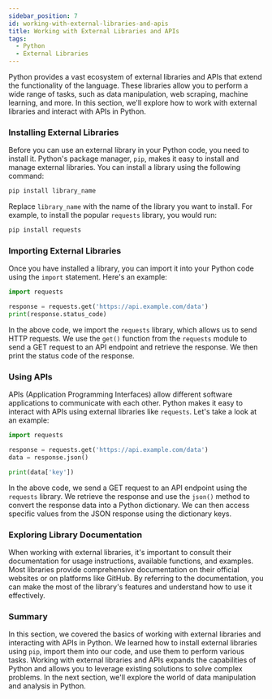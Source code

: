 ```yaml
---
sidebar_position: 7
id: working-with-external-libraries-and-apis
title: Working with External Libraries and APIs
tags:
  - Python
  - External Libraries
---
```


Python provides a vast ecosystem of external libraries and APIs that extend the functionality of the language. These libraries allow you to perform a wide range of tasks, such as data manipulation, web scraping, machine learning, and more. In this section, we'll explore how to work with external libraries and interact with APIs in Python.

### Installing External Libraries

Before you can use an external library in your Python code, you need to install it. Python's package manager, `pip`, makes it easy to install and manage external libraries. You can install a library using the following command:

```bash
pip install library_name
```

Replace `library_name` with the name of the library you want to install. For example, to install the popular `requests` library, you would run:

```bash
pip install requests
```

### Importing External Libraries

Once you have installed a library, you can import it into your Python code using the `import` statement. Here's an example:

```python
import requests

response = requests.get('https://api.example.com/data')
print(response.status_code)
```

In the above code, we import the `requests` library, which allows us to send HTTP requests. We use the `get()` function from the `requests` module to send a GET request to an API endpoint and retrieve the response. We then print the status code of the response.

### Using APIs

APIs (Application Programming Interfaces) allow different software applications to communicate with each other. Python makes it easy to interact with APIs using external libraries like `requests`. Let's take a look at an example:

```python
import requests

response = requests.get('https://api.example.com/data')
data = response.json()

print(data['key'])
```

In the above code, we send a GET request to an API endpoint using the `requests` library. We retrieve the response and use the `json()` method to convert the response data into a Python dictionary. We can then access specific values from the JSON response using the dictionary keys.

### Exploring Library Documentation

When working with external libraries, it's important to consult their documentation for usage instructions, available functions, and examples. Most libraries provide comprehensive documentation on their official websites or on platforms like GitHub. By referring to the documentation, you can make the most of the library's features and understand how to use it effectively.

### Summary

In this section, we covered the basics of working with external libraries and interacting with APIs in Python. We learned how to install external libraries using `pip`, import them into our code, and use them to perform various tasks. Working with external libraries and APIs expands the capabilities of Python and allows you to leverage existing solutions to solve complex problems. In the next section, we'll explore the world of data manipulation and analysis in Python.